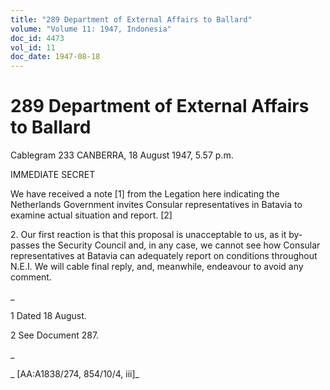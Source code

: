 ```yaml
---
title: "289 Department of External Affairs to Ballard"
volume: "Volume 11: 1947, Indonesia"
doc_id: 4473
vol_id: 11
doc_date: 1947-08-18
---
```


# 289 Department of External Affairs to Ballard

Cablegram 233 CANBERRA, 18 August 1947, 5.57 p.m.

IMMEDIATE SECRET

We have received a note [1] from the Legation here indicating the Netherlands Government invites Consular representatives in Batavia to examine actual situation and report. [2]

2\. Our first reaction is that this proposal is unacceptable to us, as it by-passes the Security Council and, in any case, we cannot see how Consular representatives at Batavia can adequately report on conditions throughout N.E.I. We will cable final reply, and, meanwhile, endeavour to avoid any comment.

_

1 Dated 18 August.

2 See Document 287.

_

_ [AA:A1838/274, 854/10/4, iii]_
